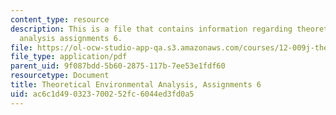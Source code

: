 ```yaml
---
content_type: resource
description: This is a file that contains information regarding theoretical environmental
  analysis assignments 6.
file: https://ol-ocw-studio-app-qa.s3.amazonaws.com/courses/12-009j-theoretical-environmental-analysis-spring-2015/ac6c1d490323700252fc6044ed3fd0a5_MIT12_009JS15_pset6.pdf
file_type: application/pdf
parent_uid: 9f087bdd-5b60-2875-117b-7ee53e1fdf60
resourcetype: Document
title: Theoretical Environmental Analysis, Assignments 6
uid: ac6c1d49-0323-7002-52fc-6044ed3fd0a5
---
```

